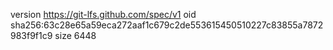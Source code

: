 version https://git-lfs.github.com/spec/v1
oid sha256:63c28e65a59eca272aaf1c679c2de553615450510227c83855a7872983f9f1c9
size 6448
